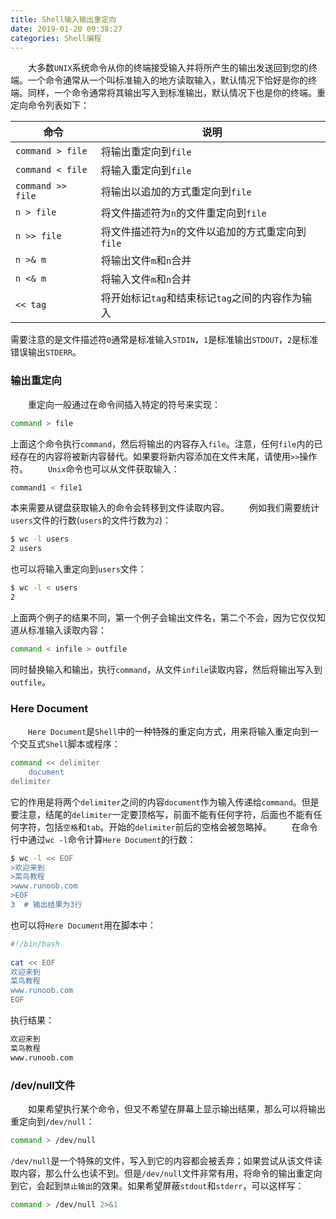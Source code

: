 ```yaml
---
title: Shell输入输出重定向
date: 2019-01-20 09:38:27
categories: Shell编程
---
```

&emsp;&emsp;大多数`UNIX`系统命令从你的终端接受输入并将所产生的输出发送回到您的终端。一个命令通常从一个叫标准输入的地方读取输入，默认情况下恰好是你的终端。同样，一个命令通常将其输出写入到标准输出，默认情况下也是你的终端。重定向命令列表如下：

命令               | 说明
------------------|------------------
`command > file`  | 将输出重定向到`file`
`command < file`  | 将输入重定向到`file`
`command >> file` | 将输出以追加的方式重定向到`file`
`n > file`        | 将文件描述符为`n`的文件重定向到`file`
`n >> file`       | 将文件描述符为`n`的文件以追加的方式重定向到`file`
`n >& m`          | 将输出文件`m`和`n`合并
`n <& m`          | 将输入文件`m`和`n`合并
`<< tag`          | 将开始标记`tag`和结束标记`tag`之间的内容作为输入

需要注意的是文件描述符`0`通常是标准输入`STDIN`，`1`是标准输出`STDOUT`，`2`是标准错误输出`STDERR`。

### 输出重定向

&emsp;&emsp;重定向一般通过在命令间插入特定的符号来实现：

``` bash
command > file
```

上面这个命令执行`command`，然后将输出的内容存入`file`。注意，任何`file`内的已经存在的内容将被新内容替代。如果要将新内容添加在文件末尾，请使用`>>`操作符。
&emsp;&emsp;`Unix`命令也可以从文件获取输入：

``` bash
command1 < file1
```

本来需要从键盘获取输入的命令会转移到文件读取内容。
&emsp;&emsp;例如我们需要统计`users`文件的行数(`users`的文件行数为`2`)：

``` bash
$ wc -l users
2 users
```

也可以将输入重定向到`users`文件：

``` bash
$ wc -l < users
2
```

上面两个例子的结果不同，第一个例子会输出文件名，第二个不会，因为它仅仅知道从标准输入读取内容：

``` bash
command < infile > outfile
```

同时替换输入和输出，执行`command`，从文件`infile`读取内容，然后将输出写入到`outfile`。

### Here Document

&emsp;&emsp;`Here Document`是`Shell`中的一种特殊的重定向方式，用来将输入重定向到一个交互式`Shell`脚本或程序：

``` bash
command << delimiter
    document
delimiter
```

它的作用是将两个`delimiter`之间的内容`document`作为输入传递给`command`。但是要注意，结尾的`delimiter`一定要顶格写，前面不能有任何字符，后面也不能有任何字符，包括`空格`和`tab`。开始的`delimiter`前后的空格会被忽略掉。
&emsp;&emsp;在命令行中通过`wc -l`命令计算`Here Document`的行数：

``` bash
$ wc -l << EOF
>欢迎来到
>菜鸟教程
>www.runoob.com
>EOF
3  # 输出结果为3行
```

也可以将`Here Document`用在脚本中：

``` bash
#!/bin/bash
​
cat << EOF
欢迎来到
菜鸟教程
www.runoob.com
EOF
```

执行结果：

``` bash
欢迎来到
菜鸟教程
www.runoob.com
```

### /dev/null文件

&emsp;&emsp;如果希望执行某个命令，但又不希望在屏幕上显示输出结果，那么可以将输出重定向到`/dev/null`：

``` bash
command > /dev/null
```

`/dev/null`是一个特殊的文件，写入到它的内容都会被丢弃；如果尝试从该文件读取内容，那么什么也读不到。但是`/dev/null`文件非常有用，将命令的输出重定向到它，会起到`禁止输出`的效果。如果希望屏蔽`stdout`和`stderr`，可以这样写：

``` bash
command > /dev/null 2>&1
```
